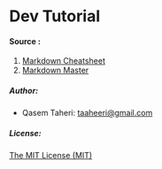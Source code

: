 

# Dev Tutorial
#### Source :
1. [Markdown Cheatsheet](https://github.com/adam-p/markdown-here/wiki/Markdown-Cheatsheet)
2. [Markdown Master](https://guides.github.com/features/mastering-markdown/)




##### Author:

* Qasem Taheri: taaheeri@gmail.com


##### License:
 [The MIT License (MIT)](http://opensource.org/licenses/MIT)



